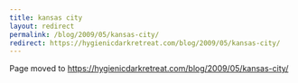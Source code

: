 ```yaml
---
title: kansas city
layout: redirect
permalink: /blog/2009/05/kansas-city/
redirect: https://hygienicdarkretreat.com/blog/2009/05/kansas-city/
---
```


Page moved to <https://hygienicdarkretreat.com/blog/2009/05/kansas-city/>

